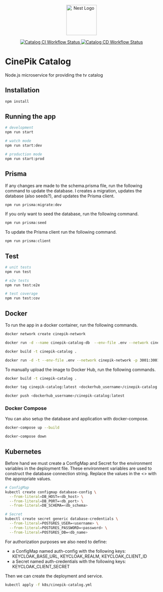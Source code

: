 <p align="center">
  <a href="http://nestjs.com/" target="blank"><img src="https://nestjs.com/img/logo-small.svg" width="100" alt="Nest Logo" /></a>
</p>

<p align="center">
  <a href="https://github.com/CinePik/catalog/actions/workflows/ci.yml" target="_blank">
    <img src="https://github.com/CinePik/catalog/actions/workflows/ci.yml/badge.svg" alt="Catalog CI Workflow Status" />
  </a>
  <a href="https://github.com/CinePik/catalog/actions/workflows/cd.yml" target="_blank">
    <img src="https://github.com/CinePik/catalog/actions/workflows/cd.yml/badge.svg" alt="Catalog CD Workflow Status" />
  </a>
</p>

# CinePik Catalog

Node.js microservice for providing the tv catalog

## Installation

```bash
npm install
```

## Running the app

```bash
# development
npm run start

# watch mode
npm run start:dev

# production mode
npm run start:prod
```

## Prisma

If any changes are made to the schema.prisma file, run the following command to update the database.
I creates a migration, updates the database (also seeds?), and updates the Prisma client.

```bash
npm run prisma:migrate:dev
```

If you only want to seed the database, run the following command.

```bash
npm run prisma:seed
```

To update the Prisma client run the following command.

```bash
npm run prisma:client
```

## Test

```bash
# unit tests
npm run test

# e2e tests
npm run test:e2e

# test coverage
npm run test:cov
```

## Docker

To run the app in a docker container, run the following commands.

```bash
docker network create cinepik-network

docker run -d --name cinepik-catalog-db  --env-file .env --network cinepik-network -p 5432:5432 postgres:15.5-alpine

docker build -t cinepik-catalog .

docker run -d -t --env-file .env --network cinepik-network -p 3001:3001 cinepik-catalog
```

To manually upload the image to Docker Hub, run the following commands.

```bash
docker build -t cinepik-catalog .

docker tag cinepik-catalog:latest <dockerhub_username>/cinepik-catalog:latest

docker push <dockerhub_username>/cinepik-catalog:latest
```

### Docker Compose

You can also setup the database and application with docker-compose.

```bash
docker-compose up --build

docker-compose down
```

## Kubernetes

Before hand we must create a ConfigMap and Secret for the environment variables in the deployment file. These environment variables are used to construct the database connection string.
Replace the values in the <> with the appropriate values.

```bash
# ConfigMap
kubectl create configmap database-config \
  --from-literal=DB_HOST=<db_host> \
  --from-literal=DB_PORT=<db_port> \
  --from-literal=DB_SCHEMA=<db_schema>

# Secret
kubectl create secret generic database-credentials \
  --from-literal=POSTGRES_USER=<username> \
  --from-literal=POSTGRES_PASSWORD=<password> \
  --from-literal=POSTGRES_DB=<db_name>
```

For authorization purposes we also need to define:

- a ConfigMap named auth-config with the following keys: KEYCLOAK_BASE_URL, KEYCLOAK_REALM, KEYCLOAK_CLIENT_ID
- a Secret named auth-credentials with the following keys: KEYCLOAK_CLIENT_SECRET

Then we can create the deployment and service.

```bash
kubectl apply -f k8s/cinepik-catalog.yml
```
